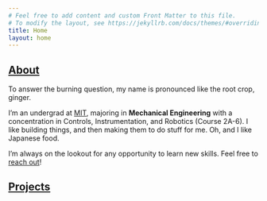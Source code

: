 ```yaml
---
# Feel free to add content and custom Front Matter to this file.
# To modify the layout, see https://jekyllrb.com/docs/themes/#overriding-theme-defaults
title: Home
layout: home
---
```


## [About](https://jingerchong.com/about/)
To answer the burning question, my name is pronounced like the root crop, ginger.

I’m an undergrad at [MIT](https://mit.edu/), majoring in **Mechanical Engineering** with a concentration in Controls, Instrumentation, and Robotics (Course 2A-6). I like building things, and then making them to do stuff for me. Oh, and I like Japanese food.

I’m always on the lookout for any opportunity to learn new skills. Feel free to [reach out](https://jingerchong.com/#footer)!



## [Projects](https://jingerchong.com/projects/)